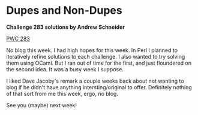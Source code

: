 # Dupes and Non-Dupes

**Challenge 283 solutions by Andrew Schneider**

[PWC 283](https://theweeklychallenge.org/blog/perl-weekly-challenge-283/)

No blog this week. I had high hopes for this week. In Perl I planned to iteratively refine solutions to each challenge. I also wanted to try solving them using OCaml. But I ran out of time for the first, and just floundered on the second idea. It was a busy week I suppose.

I liked Dave Jacoby's remark a couple weeks back about not wanting to blog if he didn't have anything intersting/original to offer. Definitely nothing of that sort from me this week, ergo, no blog.

See you (maybe) next week!
